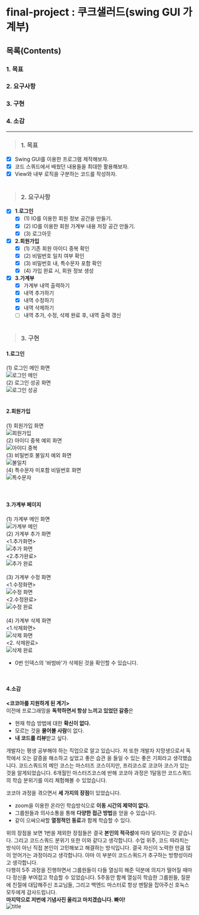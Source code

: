 # final-project : 쿠크샐러드(swing GUI 가계부)
## 목록(Contents)
### 1. 목표
### 2. 요구사항
### 3. 구현
### 4. 소감

---
> ### 1. 목표
- [x] Swing GUI를 이용한 프로그램 제작해보자.
- [x] 코드 스쿼드에서 배웠던 내용들을 최대한 활용해보자.
- [x] View와 내부 로직을 구분하는 코드를 작성하자.
<br><br>
> ### 2. 요구사항
- [x] **1.로그인**
    - [x] (1) IO를 이용한 회원 정보 공간을 만들기.
    - [x] (2) IO를 이용한 회원 가계부 내용 저장 공간 만들기.
    - [x] (3) 로그아웃
    
- [x] **2.회원가입**
    - [x] (1) 기존 회원 아이디 중복 확인
    - [x] (2) 비밀번호 일치 여부 확인
    - [x] (3) 비밀번호 내, 특수문자 포함 확인
    - [x] (4) 가입 완료 시, 회원 정보 생성
    
- [x] **3.가계부**
    - [x] 가계부 내역 출력하기
    - [x] 내역 추가하기
    - [x] 내역 수정하기
    - [x] 내역 삭제하기
    - [ ] 내역 추가, 수정, 삭제 완료 후, 내역 출력 갱신
<br><br>
    
> ### 3. 구현
#### **1.로그인**
(1) 로그인 메인 화면   
![로그인 메인](https://github.com/pbg0205/codesquad-cocoa-java/blob/master/AccountBook/image/login_page.png)   
(2) 로그인 성공 화면   
![로그인 성공](https://github.com/pbg0205/codesquad-cocoa-java/blob/master/AccountBook/image/login_success.PNG)   
<br>

#### **2.회원가입**
(1) 회원가입 화면   
![회원가입](https://github.com/pbg0205/codesquad-cocoa-java/blob/master/AccountBook/image/signup_input.PNG)   
(2) 아이디 중복 예외 화면   
![아이디 중복](https://github.com/pbg0205/codesquad-cocoa-java/blob/master/AccountBook/image/duplicated_Id_message.PNG)   
(3) 비밀번호 불일치 예외 화면   
![불일치](https://github.com/pbg0205/codesquad-cocoa-java/blob/master/AccountBook/image/not_same_password.PNG)    
(4) 특수문자 미포함 비밀번호 화면    
![특수문자](https://github.com/pbg0205/codesquad-cocoa-java/blob/master/AccountBook/image/not_special_character.PNG)   
<br><br>

#### **3.가계부 페이지**
(1) 가계부 메인 화면   
![가계부 메인](https://github.com/pbg0205/codesquad-cocoa-java/blob/master/AccountBook/image/main_page.PNG)   
(2) 가계부 추가 화면   
<1.추가화면>   
![추가 화면](https://github.com/pbg0205/codesquad-cocoa-java/blob/master/AccountBook/image/add_command.PNG)   
<2.추가완료>   
![추가 완료](https://github.com/pbg0205/codesquad-cocoa-java/blob/master/AccountBook/image/add_confirm.PNG)   
<br>
(3) 가계부 수정 화면   
<1.수정화면>   
![수정 화면](https://github.com/pbg0205/codesquad-cocoa-java/blob/master/AccountBook/image/modify_command.PNG)   
<2.수정완료>   
![수정 완료](https://github.com/pbg0205/codesquad-cocoa-java/blob/master/AccountBook/image/modify_confirm.PNG)   
<br>
(4) 가계부 삭제 화면   
<1.삭제화면>   
![삭제 화면](https://github.com/pbg0205/codesquad-cocoa-java/blob/master/AccountBook/image/delete_command.PNG)   
<2. 삭제완료>   
![삭제 완료](https://github.com/pbg0205/codesquad-cocoa-java/blob/master/AccountBook/image/delete_page.PNG)   
- 0번 인덱스의 '바밤바'가 삭제된 것을 확인할 수 있습니다.
<br>

#### **4.소감**
**<코코아를 지원하게 된 계기>**  
 이전에 프로그래밍을 **독학하면서 항상 느끼고 있었던 갈증**은
  - 현재 학습 방법에 대한 **확신이 없다.**
  - 모르는 것을 **물어볼 사람**이 없다.
  - **내 코드를 리뷰**받고 싶다.   
  
 개발자는 평생 공부해야 하는 직업으로 알고 있습니다. 저 또한 개발자 지망생으로서 독학에서 오는 갈증을 해소하고 싶었고  좋은 습관
 을 들일 수 있는 좋은 기회라고 생각했습니다. 코드스쿼드의 메인 코스는 마스터즈 코스이지만, 프리코스로 코코아 코스가 있는 것을 
 알게되었습니다. 6개월인 마스터즈코스에 반해 코코아 과정은 1달동안 코드스쿼드의 학습 분위기를 미리 체험해볼 수 있었습니다.   
   
  코코아 과정을 겪으면서 **세 가지의 장점**이 있었습니다.
  - zoom을 이용한 온라인 학습방식으로 **이동 시간의 제약이 없다.**
  - 그룹원들과 의사소통을 통해 **다양한 접근 방법**을 얻을 수 있습니다.
  - 같이 으쌰으쌰할 **열정적인 동료**과 함께 학습할 수 있다.
  
 위의 장점을 보면 1번을 제외한 장점들은 결국 **본인의 적극성**에 따라 달라지는 것 같습니다. 그리고 코드스쿼드 분위기 또한 이와 
 같다고 생각합니다. 수업 위주, 코드 따라치는 방식이 아닌 직접 본인이 고민해보고 해결하는 방식입니다. 결국 자신이 노력한 만큼 
 많이 얻어가는 과정이라고 생각합니다. 아마 이 부분이 코드스쿼드가 추구하는 방향성이라고 생각합니다.   
  다행히 5주 과정을 진행하면서 그룹원들이 다들 열심히 해준 덕분에 의지가 떨어질 때마다 정신줄 부여잡고 학습할 수 있었습니다.
 5주동안 함께 열심히 학습한 그룹원들, 질문에 친절에 대답해주신 조교님들, 그리고 백엔드 마스터로 항상 멘탈을 잡아주신 호눅스 
 모두에게 감사드립니다.   
 **마지막으로 저번에 기념사진 올리고 마치겠습니다. 빠이!**   
 ![title](https://github.com/pbg0205/codesquad-cocoa-java/blob/master/AccountBook/image/codesquad.png)
